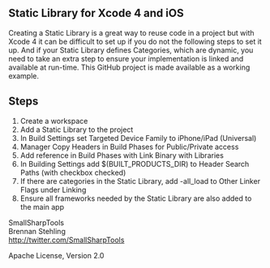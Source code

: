 Static Library for Xcode 4 and iOS
----------------------------------

Creating a Static Library is a great way to reuse code in a project but with Xcode 4 it can be 
difficult to set up if you do not the following steps to set it up. And if your Static Library
defines Categories, which are dynamic, you need to take an extra step to ensure your implementation
is linked and available at run-time. This GitHub project is made available as a working example.  

Steps
-----

1. Create a workspace
2. Add a Static Library to the project
3. In Build Settings set Targeted Device Family to iPhone/iPad (Universal)
4. Manager Copy Headers in Build Phases for Public/Private access
5. Add reference in Build Phases with Link Binary with Libraries
6. In Building Settings add $(BUILT_PRODUCTS_DIR) to Header Search Paths (with checkbox checked)
7. If there are categories in the Static Library, add -all_load to Other Linker Flags under Linking
8. Ensure all frameworks needed by the Static Library are also added to the main app

SmallSharpTools  
Brennan Stehling  
http://twitter.com/SmallSharpTools  

Apache License, Version 2.0  
